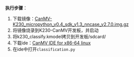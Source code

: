 **执行步骤**：

1. 下载镜像：[CanMV-K230_micropython_v0.4_sdk_v1.3_nncase_v2.7.0.img.gz](https://kendryte-download.canaan-creative.com/developer/k230/CanMV-K230_micropython_v0.4_sdk_v1.3_nncase_v2.7.0.img.gz)
2. 将镜像烧录到K230-CanMV开发板，并启动
3. 将k230_classify.kmodel拷贝到开发板/sdcard/
4. 下载ide：[CanMV IDE for x86-64 linux](https://kendryte-download.canaan-creative.com/developer/common/canmv-ide-linux-x86_64.tar.gz)
5. 在ide中打开`classification.py`

